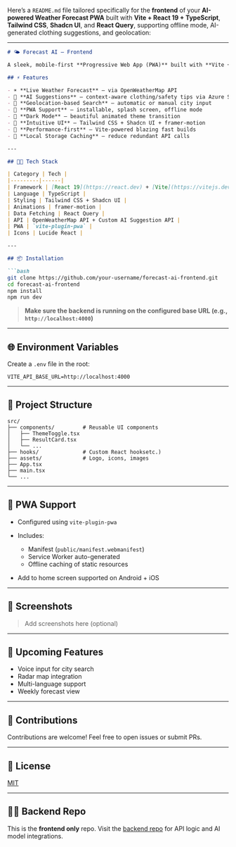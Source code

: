 Here’s a `README.md` file tailored specifically for the **frontend** of your **AI-powered Weather Forecast PWA** built with **Vite + React 19 + TypeScript**, **Tailwind CSS**, **Shadcn UI**, and **React Query**, supporting offline mode, AI-generated clothing suggestions, and geolocation:

---

````md
# 🌤️ Forecast AI — Frontend

A sleek, mobile-first **Progressive Web App (PWA)** built with **Vite + React 19 + TypeScript**, powered by **OpenWeather API** and **Azure-hosted AI models**. Forecast AI delivers real-time weather updates and smart clothing/safety suggestions.

## ⚡ Features

- ☀️ **Live Weather Forecast** — via OpenWeatherMap API
- 🧠 **AI Suggestions** — context-aware clothing/safety tips via Azure SDK + GitHub-hosted models
- 📍 **Geolocation-based Search** — automatic or manual city input
- 📱 **PWA Support** — installable, splash screen, offline mode
- 🌙 **Dark Mode** — beautiful animated theme transition
- 🧭 **Intuitive UI** — Tailwind CSS + Shadcn UI + framer-motion
- 🚀 **Performance-first** — Vite-powered blazing fast builds
- 💾 **Local Storage Caching** — reduce redundant API calls

---

## 🧑‍💻 Tech Stack

| Category | Tech |
|---------|------|
| Framework | [React 19](https://react.dev) + [Vite](https://vitejs.dev) |
| Language | TypeScript |
| Styling | Tailwind CSS + Shadcn UI |
| Animations | framer-motion |
| Data Fetching | React Query |
| API | OpenWeatherMap API + Custom AI Suggestion API |
| PWA | `vite-plugin-pwa` |
| Icons | Lucide React |

---

## 📦 Installation

```bash
git clone https://github.com/your-username/forecast-ai-frontend.git
cd forecast-ai-frontend
npm install
npm run dev
````

> **Make sure the backend is running on the configured base URL (e.g., `http://localhost:4000`)**

---

## 🌐 Environment Variables

Create a `.env` file in the root:

```env
VITE_API_BASE_URL=http://localhost:4000
```

---

## 📁 Project Structure

```
src/
├── components/         # Reusable UI components
│   ├── ThemeToggle.tsx
│   ├── ResultCard.tsx
│   └── ...
├── hooks/              # Custom React hooksetc.)
├── assets/             # Logo, icons, images
├── App.tsx
├── main.tsx
└── ...
```

---

## 📲 PWA Support

* Configured using `vite-plugin-pwa`
* Includes:

  * Manifest (`public/manifest.webmanifest`)
  * Service Worker auto-generated
  * Offline caching of static resources
* Add to home screen supported on Android + iOS

---

## 📸 Screenshots

> Add screenshots here (optional)

---

## 🔮 Upcoming Features

* Voice input for city search
* Radar map integration
* Multi-language support
* Weekly forecast view

---

## 🤝 Contributions

Contributions are welcome! Feel free to open issues or submit PRs.

---

## 📃 License

[MIT](LICENSE)

---

## 👨‍🔬 Backend Repo

This is the **frontend only** repo. Visit the [backend repo](https://github.com/your-username/forecast-ai-backend) for API logic and AI model integrations.

```
